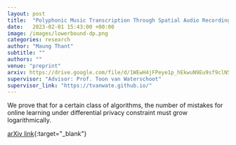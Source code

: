 ```yaml
---
layout: post
title:  "Polyphonic Music Transcription Through Spatial Audio Recording"
date:   2023-02-01 15:43:00 +00:00
image: /images/lowerbound-dp.png
categories: research
author: "Maung Thant"
subtitle: ""
authors: ""
venue: "preprint"
arxiv: https://drive.google.com/file/d/1WEwH4jFPeye1p_hEkwuN9Eu9sf9clN5d/view?usp=drive_link
supervisor: "Advisor: Prof. Toon van Waterschoot"
supervisor_link: "https://tvanwate.github.io/"
---
```


We prove that for a certain class of algorithms, the number of mistakes for online learning under differential privacy constraint must grow logarithmically.

[arXiv link](https://drive.google.com/file/d/1WEwH4jFPeye1p_hEkwuN9Eu9sf9clN5d/view?usp=drive_link){:target="_blank"}
